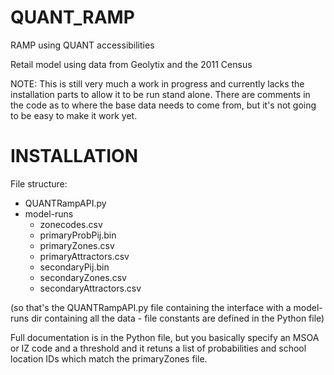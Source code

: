 # QUANT_RAMP
RAMP using QUANT accessibilities

Retail model using data from Geolytix and the 2011 Census

NOTE:
This is still very much a work in progress and currently lacks the installation parts to allow it to be run stand alone.
There are comments in the code as to where the base data needs to come from, but it's not going to be easy to make
it work yet.

# INSTALLATION
File structure:

+ QUANTRampAPI.py
+ model-runs
  + zonecodes.csv
  + primaryProbPij.bin
  + primaryZones.csv
  + primaryAttractors.csv
  + secondaryPij.bin
  + secondaryZones.csv
  + secondaryAttractors.csv
 
(so that's the QUANTRampAPI.py file containing the interface with a model-runs dir containing all the data - file constants are defined in the Python file)
 
Full documentation is in the Python file, but you basically specify an MSOA or IZ code and a threshold and it retuns a list of probabilities and school location IDs which match the primaryZones file.

